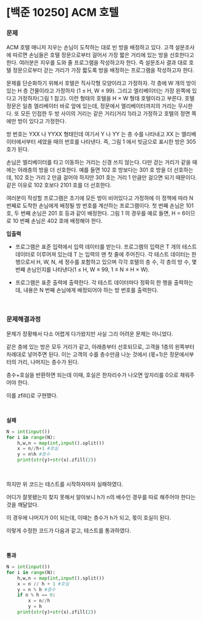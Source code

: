 # [백준 10250] ACM 호텔

### 문제

ACM 호텔 매니저 지우는 손님이 도착하는 대로 빈 방을 배정하고 있다. 고객 설문조사에 따르면 손님들은 호텔 정문으로부터 걸어서 가장 짧은 거리에 있는 방을 선호한다고 한다. 여러분은 지우를 도와 줄 프로그램을 작성하고자 한다. 즉 설문조사 결과 대로 호텔 정문으로부터 걷는 거리가 가장 짧도록 방을 배정하는 프로그램을 작성하고자 한다.

문제를 단순화하기 위해서 호텔은 직사각형 모양이라고 가정하자. 각 층에 W 개의 방이 있는 H 층 건물이라고 가정하자 (1 ≤ H, W ≤ 99). 그리고 엘리베이터는 가장 왼쪽에 있다고 가정하자(그림 1 참고). 이런 형태의 호텔을 H × W 형태 호텔이라고 부른다. 호텔 정문은 일층 엘리베이터 바로 앞에 있는데, 정문에서 엘리베이터까지의 거리는 무시한다. 또 모든 인접한 두 방 사이의 거리는 같은 거리(거리 1)라고 가정하고 호텔의 정면 쪽에만 방이 있다고 가정한다.

방 번호는 YXX 나 YYXX 형태인데 여기서 Y 나 YY 는 층 수를 나타내고 XX 는 엘리베이터에서부터 세었을 때의 번호를 나타낸다. 즉, 그림 1 에서 빗금으로 표시한 방은 305 호가 된다.

손님은 엘리베이터를 타고 이동하는 거리는 신경 쓰지 않는다. 다만 걷는 거리가 같을 때에는 아래층의 방을 더 선호한다. 예를 들면 102 호 방보다는 301 호 방을 더 선호하는데, 102 호는 거리 2 만큼 걸어야 하지만 301 호는 거리 1 만큼만 걸으면 되기 때문이다. 같은 이유로 102 호보다 2101 호를 더 선호한다.

여러분이 작성할 프로그램은 초기에 모든 방이 비어있다고 가정하에 이 정책에 따라 N 번째로 도착한 손님에게 배정될 방 번호를 계산하는 프로그램이다. 첫 번째 손님은 101 호, 두 번째 손님은 201 호 등과 같이 배정한다. 그림 1 의 경우를 예로 들면, H = 6이므로 10 번째 손님은 402 호에 배정해야 한다.

**입출력**

* 프로그램은 표준 입력에서 입력 데이터를 받는다. 프로그램의 입력은 T 개의 테스트 데이터로 이루어져 있는데 T 는 입력의 맨 첫 줄에 주어진다. 각 테스트 데이터는 한 행으로서 H, W, N, 세 정수를 포함하고 있으며 각각 호텔의 층 수, 각 층의 방 수, 몇 번째 손님인지를 나타낸다(1 ≤ H, W ≤ 99, 1 ≤ N ≤ H × W). 

* 프로그램은 표준 출력에 출력한다. 각 테스트 데이터마다 정확히 한 행을 출력하는데, 내용은 N 번째 손님에게 배정되어야 하는 방 번호를 출력한다.

</br>

### 문제해결과정

문제가 장황해서 다소 어렵게 다가왔지만 사실 그리 어려운 문제는 아니었다.

같은 층에 있는 방은 모두 거리가 같고, 아래층부터 선호되므로, 고객을 1층의 왼쪽부터 차례대로 넣어주면 된다. 이는 고객의 수를 층수만큼 나눈 것에서 (몫+1)은 정문에서부터의 거리, 나머지는 층수가 된다.

층수+호실을 반환하면 되는데 이때, 호실은 한자리수가 나오면 앞자리를 0으로 채워주어야 한다.

이를 zfill()로 구현했다.

</br>

**실패**

```python
N = int(input())
for i in range(N):
    h,w,n = map(int,input().split())
    x = n//h+1 #호실
    y = n%h #층수
    print(str(y)+str(x).zfill(2))
```

</br>

하지만 위 코드는 테스트를 시작하자마자 실패하였다.

어디가 잘못됐는지 찾지 못해서 알아보니 h가 n의 배수인 경우를 따로 해주어야 한다는 것을 깨달았다.

이 경우에 나머지가 0이 되는데, 이때는 층수가 h가 되고, 몫이 호실이 된다.

이렇게 수정한 코드가 다음과 같고, 테스트를 통과하였다.

</br>

**통과**

```python
N = int(input())
for i in range(N):
    h,w,n = map(int,input().split())
    x = n // h + 1 #호실
    y = n % h #층수
    if n % h == 0:
        x = n//h
        y = h
    print(str(y)+str(x).zfill(2))
```



